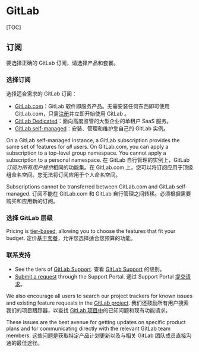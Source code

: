 # GitLab

[TOC]

## 订阅

要选择正确的 GitLab 订阅，请选择产品和套餐。

### 选择订阅

选择适合需求的 GitLab 订阅：

- [GitLab.com](https://docs.gitlab.com/17.5/ee/subscriptions/gitlab_com/index.html)：GitLab 软件即服务产品。无需安装任何东西即可使用 GitLab.com，只需[注册](https://gitlab.com/users/sign_up)并立即开始使用 GitLab 。
- [GitLab Dedicated](https://docs.gitlab.com/17.5/ee/subscriptions/gitlab_dedicated/index.html)：面向高度监管的大型企业的单租户 SaaS 服务。
- [GitLab self-managed](https://docs.gitlab.com/17.5/ee/subscriptions/self_managed/index.html)：安装、管理和维护您自己的 GitLab 实例。

On a GitLab self-managed instance, a GitLab subscription provides the same set of features for *all* users. On GitLab.com, you can apply a subscription to a top-level group namespace. You cannot apply a subscription to a personal namespace. 
在 GitLab 自行管理的实例上，GitLab *订阅为所有用户提供*相同的功能集。在 GitLab.com 上，您可以将订阅应用于顶级组命名空间。您无法将订阅应用于个人命名空间。



Subscriptions cannot be transferred between GitLab.com and GitLab self-managed.
订阅不能在 GitLab.com 和 GitLab 自行管理之间转移。必须根据需要购买和应用新的订阅。

### 选择 GitLab 层级

Pricing is [tier-based](https://about.gitlab.com/pricing/), allowing you to choose the features that fit your budget. 
定价[基于套餐](https://about.gitlab.com/pricing/)，允许您选择适合您预算的功能。

### 联系支持

- See the tiers of [GitLab Support](https://about.gitlab.com/support/). 
  查看 [GitLab Support](https://about.gitlab.com/support/) 的级别。
- [Submit a request](https://support.gitlab.com/hc/en-us/requests/new) through the Support Portal. 
  通过 Support Portal [提交请求](https://support.gitlab.com/hc/en-us/requests/new)。

We also encourage all users to search our project trackers for known issues and existing feature requests in the [GitLab project](https://gitlab.com/gitlab-org/gitlab/-/issues/). 
我们还鼓励所有用户搜索我们的项目跟踪器，以查找 [GitLab 项目中](https://gitlab.com/gitlab-org/gitlab/-/issues/)的已知问题和现有功能请求。

These issues are the best avenue for getting updates on specific product  plans and for communicating directly with the relevant GitLab team  members. 
这些问题是获取特定产品计划更新以及与相关 GitLab 团队成员直接沟通的最佳途径。